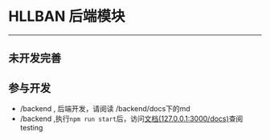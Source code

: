 # HLLBAN 后端模块

----
未开发完善
----

## 参与开发

* /backend , 后端开发，请阅读 /backend/docs下的md
* /backend ,执行`npm run start`后，访问[文档(127.0.0.1:3000/docs)](127.0.0.1:3000/docs)查阅testing